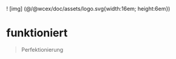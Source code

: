 <!--DESC: {"icon":"explore"} -->
! [img] (@/@wcex/doc/assets/logo.svg{width:16em; height:6em})
# funktioniert
> Perfektionierung

